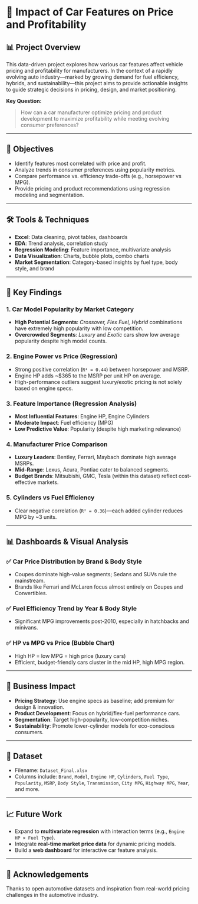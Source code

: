 # 🚗 Impact of Car Features on Price and Profitability

## 📊 Project Overview

This data-driven project explores how various car features affect vehicle pricing and profitability for manufacturers. In the context of a rapidly evolving auto industry—marked by growing demand for fuel efficiency, hybrids, and sustainability—this project aims to provide actionable insights to guide strategic decisions in pricing, design, and market positioning.

**Key Question:**  
> How can a car manufacturer optimize pricing and product development to maximize profitability while meeting evolving consumer preferences?

---

## 🎯 Objectives

- Identify features most correlated with price and profit.
- Analyze trends in consumer preferences using popularity metrics.
- Compare performance vs. efficiency trade-offs (e.g., horsepower vs MPG).
- Provide pricing and product recommendations using regression modeling and segmentation.

---

## 🛠️ Tools & Techniques

- **Excel**: Data cleaning, pivot tables, dashboards  
- **EDA**: Trend analysis, correlation study  
- **Regression Modeling**: Feature importance, multivariate analysis  
- **Data Visualization**: Charts, bubble plots, combo charts  
- **Market Segmentation**: Category-based insights by fuel type, body style, and brand

---

## 📌 Key Findings

### 1. Car Model Popularity by Market Category
- **High Potential Segments**: *Crossover, Flex Fuel, Hybrid* combinations have extremely high popularity with low competition.
- **Overcrowded Segments**: *Luxury* and *Exotic* cars show low average popularity despite high model counts.

### 2. Engine Power vs Price (Regression)
- Strong positive correlation (`R² = 0.44`) between horsepower and MSRP.
- Engine HP adds ~$365 to the MSRP per unit HP on average.
- High-performance outliers suggest luxury/exotic pricing is not solely based on engine specs.

### 3. Feature Importance (Regression Analysis)
- **Most Influential Features**: Engine HP, Engine Cylinders
- **Moderate Impact**: Fuel efficiency (MPG)
- **Low Predictive Value**: Popularity (despite high marketing relevance)

### 4. Manufacturer Price Comparison
- **Luxury Leaders**: Bentley, Ferrari, Maybach dominate high average MSRPs.
- **Mid-Range**: Lexus, Acura, Pontiac cater to balanced segments.
- **Budget Brands**: Mitsubishi, GMC, Tesla (within this dataset) reflect cost-effective markets.

### 5. Cylinders vs Fuel Efficiency
- Clear negative correlation (`R² = 0.36`)—each added cylinder reduces MPG by ~3 units.

---

## 📊 Dashboards & Visual Analysis

### ✅ Car Price Distribution by Brand & Body Style
- Coupes dominate high-value segments; Sedans and SUVs rule the mainstream.
- Brands like Ferrari and McLaren focus almost entirely on Coupes and Convertibles.

### ✅ Fuel Efficiency Trend by Year & Body Style
- Significant MPG improvements post-2010, especially in hatchbacks and minivans.

### ✅ HP vs MPG vs Price (Bubble Chart)
- High HP = low MPG = high price (luxury cars)
- Efficient, budget-friendly cars cluster in the mid HP, high MPG region.

---

## 🧠 Business Impact

- **Pricing Strategy**: Use engine specs as baseline; add premium for design & innovation.
- **Product Development**: Focus on hybrid/flex-fuel performance cars.
- **Segmentation**: Target high-popularity, low-competition niches.
- **Sustainability**: Promote lower-cylinder models for eco-conscious consumers.

---

## 📁 Dataset

- Filename: `Dataset_Final.xlsx`
- Columns include: `Brand`, `Model`, `Engine HP`, `Cylinders`, `Fuel Type`, `Popularity`, `MSRP`, `Body Style`, `Transmission`, `City MPG`, `Highway MPG`, `Year`, and more.

---

## 📈 Future Work

- Expand to **multivariate regression** with interaction terms (e.g., `Engine HP × Fuel Type`).
- Integrate **real-time market price data** for dynamic pricing models.
- Build a **web dashboard** for interactive car feature analysis.

---

## 🙌 Acknowledgements

Thanks to open automotive datasets and inspiration from real-world pricing challenges in the automotive industry.
